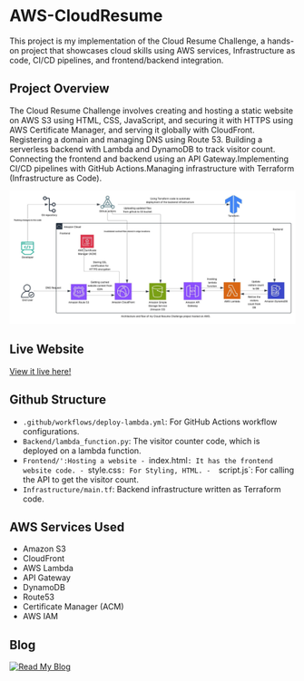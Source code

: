 # AWS-CloudResume

This project is my implementation of the Cloud Resume Challenge, a hands-on project that showcases cloud skills using AWS services, Infrastructure as code, CI/CD pipelines, and frontend/backend integration.

## Project Overview
The Cloud Resume Challenge involves creating and hosting a static website on AWS S3 using HTML, CSS, JavaScript, and securing it with HTTPS using AWS Certificate Manager, and serving it globally with CloudFront. Registering a domain and managing DNS using Route 53. Building a serverless backend with Lambda and DynamoDB to track visitor count. Connecting the frontend and backend using an API Gateway.Implementing CI/CD pipelines with GitHub Actions.Managing infrastructure with Terraform (Infrastructure as Code).

![Architecture Diagram](assets/architecture.jpeg)

## Live Website
[View it live here!](https://anusha-cloud-resume.com)

## Github Structure
- `.github/workflows/deploy-lambda.yml`: For GitHub Actions workflow configurations.
- `Backend/lambda_function.py`: The visitor counter code, which is deployed on a lambda function.
- `Frontend/':Hosting a website
      - `index.html`: It has the frontend website code.
      - `style.css`: For Styling, HTML.
      -  `script.js`: For calling the API to get the visitor count.
- `Infrastructure/main.tf`: Backend infrastructure written as Terraform code.

## AWS Services Used

* Amazon S3
* CloudFront
* AWS Lambda
* API Gateway
* DynamoDB
* Route53
* Certificate Manager (ACM)
* AWS IAM

## Blog

[![Read My Blog](https://img.shields.io/badge/Read%20My%20Blog-Click%20Here-blue?style=for-the-badge)](https://anushajampula.medium.com)
